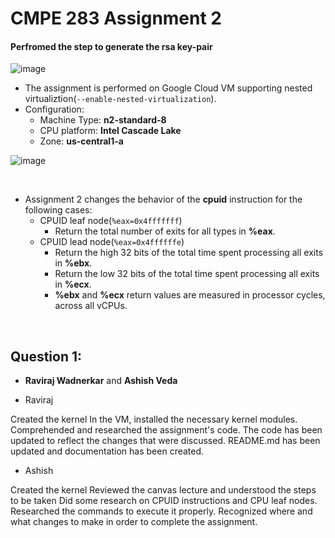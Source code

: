 # CMPE 283 Assignment 2 

#### **Perfromed the step to generate the rsa key-pair**

![image](https://github.com/RavirajWadnerkar/virtualization-assignment/assets/47893967/293eebc0-bd97-48b9-a3d4-3f6d4a308f4c)

- The assignment is performed on Google Cloud VM supporting nested virtualiztion(`--enable-nested-virtualization`).
- Configuration: 
  - Machine Type: **n2-standard-8**
  - CPU platform: **Intel Cascade Lake**
  - Zone: **us-central1-a**

![image](https://github.com/RavirajWadnerkar/virtualization-assignment/assets/47893967/64463f06-3794-4d42-8dd0-4571f423af46)


<br />

- Assignment 2 changes the behavior of the **cpuid** instruction for the following cases:
  - CPUID leaf node(`%eax=0x4fffffff`)
    - Return the total number of exits for all types in **%eax**.
  - CPUID lead node(`%eax=0x4ffffffe`) 
    - Return the high 32 bits of the total time spent processing all exits in **%ebx**.
    - Return the low 32 bits of the total time spent processing all exits in **%ecx**.
    - **%ebx** and **%ecx** return values are measured in processor cycles, across all vCPUs.

<br />

## Question 1:
  - **Raviraj Wadnerkar** and **Ashish Veda**

  - Raviraj

  Created the kernel
  In the VM, installed the necessary kernel modules.
  Comprehended and researched the assignment's code.
  The code has been updated to reflect the changes that were discussed.
  README.md has been updated and documentation has been created.

  - Ashish

  Created the kernel
  Reviewed the canvas lecture and understood the steps to be taken
  Did some research on CPUID instructions and CPU leaf nodes.
  Researched the commands to execute it properly.
  Recognized where and what changes to make in order to complete the assignment.

<br />
